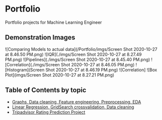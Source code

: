 # Portfolio
Portfolio projects for Machine Learning Engineer
## Demonstration Images
![Comparing Models to actual data](/Portfolio/imgs/Screen Shot 2020-10-27 at 8.46.50 PM.png)
![IQR](./imgs/Screen Shot 2020-10-27 at 8.27.49 PM.png)
![Pipelines](./imgs/Screen Shot 2020-10-27 at 8.45.40 PM.png)
![Correlation](./imgs/Screen Shot 2020-10-27 at 8.46.05 PM.png)
![Histogram](Screen Shot 2020-10-27 at 8.46.19 PM.png)
![Correlation]
![Box Plot](imgs/Screen Shot 2020-10-27 at 8.27.21 PM.png)
## Table of Contents by topic
* [Graphs, Data cleaning, Feature engineering, Preprocessing, EDA](#MATH-STUDENTS-ANALYSIS)
* [Linear Regression, GridSearch crossvalidation, Data cleaning](#Predicting-Bitcoin-Price-trends)
* [Tripadvisor Rating Prediction Project](#Tripadvisor-Rating-Prediction)

